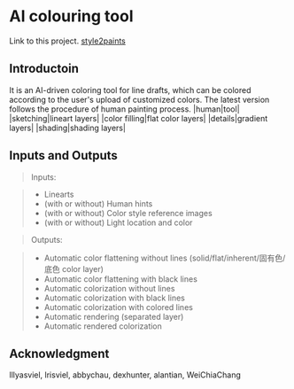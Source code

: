 # AI colouring tool
Link to this project. [style2paints](https://github.com/lllyasviel/style2paints)
## Introductoin
It is an AI-driven coloring tool for line drafts, which can be colored according to the user's upload of customized colors.
The latest version follows the procedure of human painting process.
|human|tool|
|sketching|lineart layers|
|color filling|flat color layers|
|details|gradient layers|
|shading|shading layers|
## Inputs and Outputs
>Inputs:

>- Linearts
>- (with or without) Human hints
>- (with or without) Color style reference images
>- (with or without) Light location and color

>Outputs:

>- Automatic color flattening without lines (solid/flat/inherent/固有色/底色 color layer)
>- Automatic color flattening with black lines
>- Automatic colorization without lines
>- Automatic colorization with black lines
>- Automatic colorization with colored lines
>- Automatic rendering (separated layer)
>- Automatic rendered colorization
## Acknowledgment
lllyasviel, lrisviel, abbychau, dexhunter, alantian, WeiChiaChang
